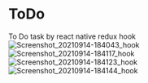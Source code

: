 # ToDo
To Do task by react native redux hook 
![Screenshot_20210914-184043_hook](https://user-images.githubusercontent.com/90568429/133304718-799a2497-0e90-4baa-bd2e-359daa525468.jpg)
![Screenshot_20210914-184117_hook](https://user-images.githubusercontent.com/90568429/133304724-7bbad448-ca62-4b55-884e-ff152716a804.jpg)
![Screenshot_20210914-184123_hook](https://user-images.githubusercontent.com/90568429/133304726-931af340-0c39-4362-9518-06994c42e73b.jpg)
![Screenshot_20210914-184144_hook](https://user-images.githubusercontent.com/90568429/133304729-4f809d2e-ab4a-4b56-8d14-08bddce86259.jpg)
